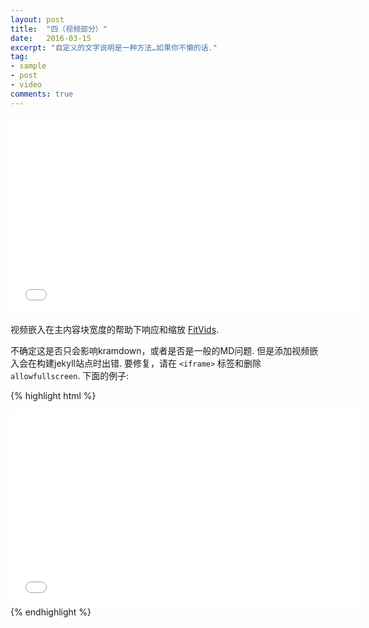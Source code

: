 ```yaml
---
layout: post
title:  "四（视频部分）"
date:   2016-03-15
excerpt: "自定义的文字说明是一种方法…如果你不懒的话."
tag:
- sample
- post
- video
comments: true
---
```

<iframe width="560" height="315" src="//www.bilibili.com/video/av32582939" frameborder="0"> </iframe>

视频嵌入在主内容块宽度的帮助下响应和缩放 [FitVids](http://fitvidsjs.com/).

不确定这是否只会影响kramdown，或者是否是一般的MD问题. 但是添加视频嵌入会在构建jekyll站点时出错. 要修复，请在 `<iframe>` 标签和删除 `allowfullscreen`. 下面的例子:

{% highlight html %}
<iframe width="560" height="315" src="//www.bilibili.com/video/av32582939" frameborder="0"> </iframe>
{% endhighlight %}

